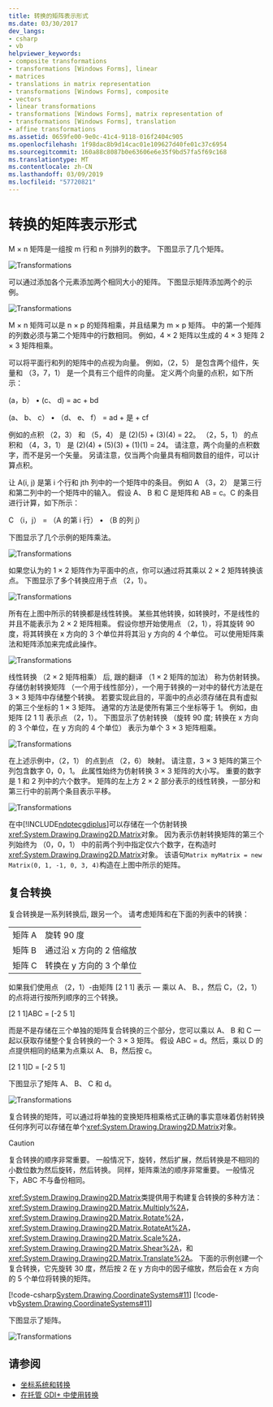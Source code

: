 ```yaml
---
title: 转换的矩阵表示形式
ms.date: 03/30/2017
dev_langs:
- csharp
- vb
helpviewer_keywords:
- composite transformations
- transformations [Windows Forms], linear
- matrices
- translations in matrix representation
- transformations [Windows Forms], composite
- vectors
- linear transformations
- transformations [Windows Forms], matrix representation of
- transformations [Windows Forms], translation
- affine transformations
ms.assetid: 0659fe00-9e0c-41c4-9118-016f2404c905
ms.openlocfilehash: 1f98dac8b9d14cac01e109627d40fe01c37c6954
ms.sourcegitcommit: 160a88c8087b0e63606e6e35f9bd57fa5f69c168
ms.translationtype: MT
ms.contentlocale: zh-CN
ms.lasthandoff: 03/09/2019
ms.locfileid: "57720821"
---
```

# <a name="matrix-representation-of-transformations"></a>转换的矩阵表示形式
M × n 矩阵是一组按 m 行和 n 列排列的数字。 下图显示了几个矩阵。  
  
 ![Transformations](./media/aboutgdip05-art04.gif "AboutGdip05_art04")  
  
 可以通过添加各个元素添加两个相同大小的矩阵。 下图显示矩阵添加两个的示例。  
  
 ![Transformations](./media/aboutgdip05-art05.gif "AboutGdip05_art05")  
  
 M × n 矩阵可以是 n × p 的矩阵相乘，并且结果为 m × p 矩阵。 中的第一个矩阵的列数必须与第二个矩阵中的行数相同。 例如，4 × 2 矩阵以生成的 4 × 3 矩阵 2 × 3 矩阵相乘。  
  
 可以将平面行和列的矩阵中的点视为向量。 例如，（2，5） 是包含两个组件，矢量和 （3，7，1） 是一个具有三个组件的向量。 定义两个向量的点积，如下所示：  
  
 (a，b） • (c、 d) = ac + bd  
  
 (a、 b、 c） • （d、 e、 f） = ad + 是 + cf  
  
 例如的点积 （2，3） 和 （5，4） 是 (2)(5) + (3)(4) = 22。 （2，5，1） 的点积和 （4，3，1） 是 (2)(4) + (5)(3) + (1)(1) = 24。 请注意，两个向量的点积数字，而不是另一个矢量。 另请注意，仅当两个向量具有相同数目的组件，可以计算点积。  
  
 让 A(i, j) 是第 i 个行和 jth 列中的一个矩阵中的条目。 例如 A （3，2） 是第三行和第二列中的一个矩阵中的输入。 假设 A、 B 和 C 是矩阵和 AB = c。C 的条目进行计算，如下所示：  
  
 C （i，j） = （A 的第 i 行） • （B 的列 j）  
  
 下图显示了几个示例的矩阵乘法。  
  
 ![Transformations](./media/aboutgdip05-art06.gif "AboutGdip05_art06")  
  
 如果您认为的 1 × 2 矩阵作为平面中的点，你可以通过将其乘以 2 × 2 矩阵转换该点。 下图显示了多个转换应用于点 （2，1）。  
  
 ![Transformations](./media/aboutgdip05-art07.gif "AboutGdip05_art07")  
  
 所有在上图中所示的转换都是线性转换。 某些其他转换，如转换时，不是线性的并且不能表示为 2 × 2 矩阵相乘。 假设你想开始使用点 （2，1），将其旋转 90 度，将其转换在 x 方向的 3 个单位并将其沿 y 方向的 4 个单位。 可以使用矩阵乘法和矩阵添加来完成此操作。  
  
 ![Transformations](./media/aboutgdip05-art08.gif "AboutGdip05_art08")  
  
 线性转换 （2 × 2 矩阵相乘） 后, 跟的翻译 （1 × 2 矩阵的加法） 称为仿射转换。 存储仿射转换矩阵 （一个用于线性部分），一个用于转换的一对中的替代方法是在 3 × 3 矩阵中存储整个转换。 若要实现此目的，平面中的点必须存储在具有虚拟的第三个坐标的 1 × 3 矩阵。 通常的方法是使所有第三个坐标等于 1。 例如，由矩阵 [2 1 1] 表示点 （2，1）。 下图显示了仿射转换 （旋转 90 度; 转换在 x 方向的 3 个单位，在 y 方向的 4 个单位） 表示为单个 3 × 3 矩阵相乘。  
  
 ![Transformations](./media/aboutgdip05-art09.gif "AboutGdip05_art09")  
  
 在上述示例中，（2，1） 的点到点 （2，6） 映射。 请注意，3 × 3 矩阵的第三个列包含数字 0，0，1。 此属性始终为仿射转换 3 × 3 矩阵的大小写。 重要的数字是 1 和 2 列中的六个数字。 矩阵的左上方 2 × 2 部分表示的线性转换，一部分和第三行中的前两个条目表示平移。  
  
 ![Transformations](./media/aboutgdip05-art10.gif "AboutGdip05_art10")  
  
 在中[!INCLUDE[ndptecgdiplus](../../../../includes/ndptecgdiplus-md.md)]可以存储在一个仿射转换<xref:System.Drawing.Drawing2D.Matrix>对象。 因为表示仿射转换矩阵的第三个列始终为 （0，0，1） 中的前两个列中指定仅六个数字，在构造时<xref:System.Drawing.Drawing2D.Matrix>对象。 该语句`Matrix myMatrix = new Matrix(0, 1, -1, 0, 3, 4)`构造在上图中所示的矩阵。  
  
## <a name="composite-transformations"></a>复合转换  
 复合转换是一系列转换后, 跟另一个。 请考虑矩阵和在下面的列表中的转换：  
  
|||  
|-|-|  
|矩阵 A|旋转 90 度|  
|矩阵 B|通过沿 x 方向的 2 倍缩放|  
|矩阵 C|转换在 y 方向的 3 个单位|  
  
 如果我们使用点 （2，1）-由矩阵 [2 1 1] 表示 — 乘以 A、 B、，然后 C，（2，1） 的点将进行按所列顺序的三个转换。  
  
 [2 1 1]ABC = [-2 5 1]  
  
 而是不是存储在三个单独的矩阵复合转换的三个部分，您可以乘以 A、 B 和 C 一起以获取存储整个复合转换的一个 3 × 3 矩阵。 假设 ABC = d。然后，乘以 D 的点提供相同的结果为点乘以 A、 B，然后按 c。  
  
 [2 1 1]D = [-2 5 1]  
  
 下图显示了矩阵 A、 B、 C 和 d。  
  
 ![Transformations](./media/aboutgdip05-art12.gif "AboutGdip05_art12")  
  
 复合转换的矩阵，可以通过将单独的变换矩阵相乘格式正确的事实意味着仿射转换任何序列可以存储在单个<xref:System.Drawing.Drawing2D.Matrix>对象。  
  
> [!CAUTION]
>  复合转换的顺序非常重要。 一般情况下，旋转，然后扩展，然后转换是不相同的小数位数为然后旋转，然后转换。 同样，矩阵乘法的顺序非常重要。 一般情况下，ABC 不与备份相同。  
  
 <xref:System.Drawing.Drawing2D.Matrix>类提供用于构建复合转换的多种方法： <xref:System.Drawing.Drawing2D.Matrix.Multiply%2A>， <xref:System.Drawing.Drawing2D.Matrix.Rotate%2A>， <xref:System.Drawing.Drawing2D.Matrix.RotateAt%2A>， <xref:System.Drawing.Drawing2D.Matrix.Scale%2A>， <xref:System.Drawing.Drawing2D.Matrix.Shear%2A>，和<xref:System.Drawing.Drawing2D.Matrix.Translate%2A>。 下面的示例创建一个复合转换，它先旋转 30 度，然后按 2 在 y 方向中的因子缩放，然后会在 x 方向的 5 个单位将转换的矩阵。  
  
 [!code-csharp[System.Drawing.CoordinateSystems#11](~/samples/snippets/csharp/VS_Snippets_Winforms/System.Drawing.CoordinateSystems/CS/Class1.cs#11)]
 [!code-vb[System.Drawing.CoordinateSystems#11](~/samples/snippets/visualbasic/VS_Snippets_Winforms/System.Drawing.CoordinateSystems/VB/Class1.vb#11)]  
  
 下图显示了矩阵。  
  
 ![Transformations](./media/aboutgdip05-art13.gif "AboutGdip05_art13")  
  
## <a name="see-also"></a>请参阅
- [坐标系统和转换](coordinate-systems-and-transformations.md)
- [在托管 GDI+ 中使用转换](using-transformations-in-managed-gdi.md)
